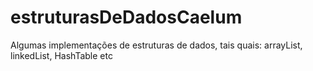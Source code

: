 # estruturasDeDadosCaelum
Algumas implementações de estruturas de dados, tais quais:
arrayList, linkedList, HashTable etc
